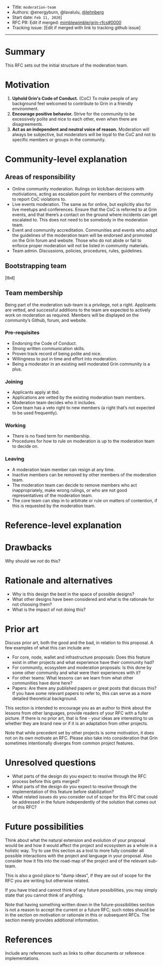 - Title: `moderation-team`
- Authors: @energyburn, @lavalulu, [@lehnberg](mailto:daniel.lehnberg@protonmail.com)
- Start date: `Feb 11, 2020`]
- RFC PR: Edit if merged: [mimblewimble/grin-rfcs#0000](https://github.com/mimblewimble/grin-rfcs/pull/0000)
- Tracking issue: [Edit if merged with link to tracking github issue]

---

# Summary

[summary]: #summary

This RFC sets out the initial structure of the moderation team.

# Motivation

[motivation]: #motivation

1. **Uphold Grin's Code of Conduct.** (CoC) To make people of any background feel welcomed to contribute to Grin in a friendly environment.
2. **Encourage positive behavior.** Strive for the community to be excessively polite and nice to each other, even when there are disagreements.
3. **Act as an independent and neutral voice of reason.** Moderation will always be subjective, but moderators will be loyal to the CoC and not to specific members or groups in the community.

# Community-level explanation

[community-level-explanation]: #community-level-explanation

## Areas of responsibility

- Online community moderation. Rulings on kick/ban decisions with motiviations, acting as escalation point for members of the community to report CoC violations to.
- Live events moderation. The same as for online, but explicitly also for live meetups and conferences. Ensure that the CoC is referred to at Grin events, and that there’s a contact on the ground where incidents can get escalated to. This does not need to be somebody in the moderation team.
- Event and community accreditation. Communities and events who adopt the guidelines of the moderation team will be endorsed and promoted on the Grin forum and website. Those who do not abide or fail to enforce proper moderation will not be listed in community materials.
- Team admin. Discussions, policies, procedures, rules, guidelines.

## Bootstrapping team

[tbd]

## Team membership

Being part of the moderation sub-team is a privilege, not a right. Applicants are vetted, and successful additions to the team are expected to actively work on moderation as required. Members will be displayed on the community’s Github, forum, and website.

### Pre-requisites

- Endorsing the Code of Conduct.
- Strong written communication skills.
- Proven track record of being polite and nice.
- Willingness to put in time and effort into moderation.
- Being a moderator in an existing well moderated Grin community is a plus.

### Joining

- Applicants apply at tbd.
- Applications are vetted by the existing moderation team members.
- Moderation team decides who it includes.
- Core team has a veto right to new members (a right that’s not expected to be used frequently).

### Working

- There is no fixed term for membership.
- Procedures for how to rule on moderation is up to the moderation team to decide on.

### Leaving

- A moderation team member can resign at any time.
- Inactive members can be removed by other members of the moderation team.
- The moderation team can decide to remove members who act inappropriately, make wrong rulings, or who are not good representatives of the moderation team.
- The core team can step in to arbitrate or rule on matters of contention, if this is requested by the moderation team.

# Reference-level explanation

[reference-level-explanation]: #reference-level-explanation

# Drawbacks

[drawbacks]: #drawbacks

Why should we _not_ do this?

# Rationale and alternatives

[rationale-and-alternatives]: #rationale-and-alternatives

- Why is this design the best in the space of possible designs?
- What other designs have been considered and what is the rationale for not choosing them?
- What is the impact of not doing this?

# Prior art

[prior-art]: #prior-art

Discuss prior art, both the good and the bad, in relation to this proposal.
A few examples of what this can include are:

- For core, node, wallet and infrastructure proposals: Does this feature exist in other projects and what experience have their community had?
- For community, ecosystem and moderation proposals: Is this done by some other community and what were their experiences with it?
- For other teams: What lessons can we learn from what other communities have done here?
- Papers: Are there any published papers or great posts that discuss this? If you have some relevant papers to refer to, this can serve as a more detailed theoretical background.

This section is intended to encourage you as an author to think about the lessons from other languages, provide readers of your RFC with a fuller picture. If there is no prior art, that is fine - your ideas are interesting to us whether they are brand new or if it is an adaptation from other projects.

Note that while precedent set by other projects is some motivation, it does not on its own motivate an RFC.
Please also take into consideration that Grin sometimes intentionally diverges from common project features.

# Unresolved questions

[unresolved-questions]: #unresolved-questions

- What parts of the design do you expect to resolve through the RFC process before this gets merged?
- What parts of the design do you expect to resolve through the implementation of this feature before stabilization?
- What related issues do you consider out of scope for this RFC that could be addressed in the future independently of the solution that comes out of this RFC?

# Future possibilities

[future-possibilities]: #future-possibilities

Think about what the natural extension and evolution of your proposal would be and how it would affect the project and ecosystem as a whole in a holistic way. Try to use this section as a tool to more fully consider all possible interactions with the project and language in your proposal. Also consider how it fits into the road-map of the project and of the relevant sub-team.

This is also a good place to "dump ideas", if they are out of scope for the RFC you are writing but otherwise related.

If you have tried and cannot think of any future possibilities, you may simply state that you cannot think of anything.

Note that having something written down in the future-possibilities section is not a reason to accept the current or a future RFC; such notes should be in the section on motivation or rationale in this or subsequent RFCs. The section merely provides additional information.

# References

[references]: #references

Include any references such as links to other documents or reference implementations.
